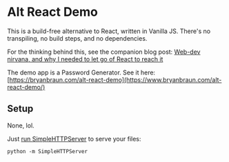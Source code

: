 # Alt React Demo

This is a build-free alternative to React, written in Vanilla JS. There's no transpiling, no build steps, and no dependencies.

For the thinking behind this, see the companion blog post: [Web-dev nirvana, and why I needed to let go of React to reach it](https://bryanbraun.com/2019/09/02/web-dev-nirvana-and-why-I-needed-to-let-go-of-reactjs-to-reach-it/)

The demo app is a Password Generator. See it here: [https://bryanbraun.com/alt-react-demo](https://www.bryanbraun.com/alt-react-demo/)

## Setup

None, lol.

Just [run SimpleHTTPServer](https://2ality.com/2014/06/simple-http-server.html) to serve your files:

```
python -m SimpleHTTPServer
```
